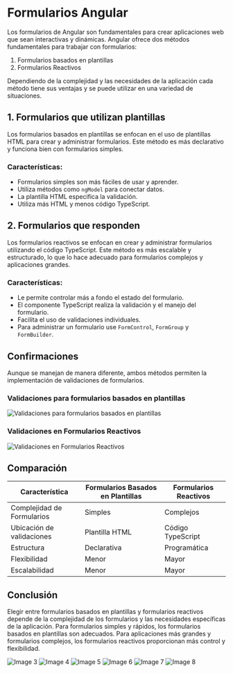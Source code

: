 # Formularios Angular

Los formularios de Angular son fundamentales para crear aplicaciones web que sean interactivas y dinámicas. Angular ofrece dos métodos fundamentales para trabajar con formularios:

1. Formularios basados en plantillas
2. Formularios Reactivos

Dependiendo de la complejidad y las necesidades de la aplicación cada método tiene sus ventajas y se puede utilizar en una variedad de situaciones.

## 1. Formularios que utilizan plantillas

Los formularios basados en plantillas se enfocan en el uso de plantillas HTML para crear y administrar formularios. Este método es más declarativo y funciona bien con formularios simples.

### Características:
- Formularios simples son más fáciles de usar y aprender.
- Utiliza métodos como `ngModel` para conectar datos.
- La plantilla HTML especifica la validación.
- Utiliza más HTML y menos código TypeScript.

## 2. Formularios que responden

Los formularios reactivos se enfocan en crear y administrar formularios utilizando el código TypeScript. Este método es más escalable y estructurado, lo que lo hace adecuado para formularios complejos y aplicaciones grandes.

### Características:
- Le permite controlar más a fondo el estado del formulario.
- El componente TypeScript realiza la validación y el manejo del formulario.
- Facilita el uso de validaciones individuales.
- Para administrar un formulario use `FormControl`, `FormGroup` y `FormBuilder`.

## Confirmaciones

Aunque se manejan de manera diferente, ambos métodos permiten la implementación de validaciones de formularios.

### Validaciones para formularios basados en plantillas

![Validaciones para formularios basados en plantillas](path_to_image1.png)

### Validaciones en Formularios Reactivos

![Validaciones en Formularios Reactivos](path_to_image2.png)

## Comparación

| Característica | Formularios Basados en Plantillas | Formularios Reactivos |
| --- | --- | --- |
| Complejidad de Formularios | Simples | Complejos |
| Ubicación de validaciones | Plantilla HTML | Código TypeScript |
| Estructura | Declarativa | Programática |
| Flexibilidad | Menor | Mayor |
| Escalabilidad | Menor | Mayor |

## Conclusión

Elegir entre formularios basados en plantillas y formularios reactivos depende de la complejidad de los formularios y las necesidades específicas de la aplicación. Para formularios simples y rápidos, los formularios basados en plantillas son adecuados. Para aplicaciones más grandes y formularios complejos, los formularios reactivos proporcionan más control y flexibilidad.

![Image 3](path_to_image3.png)
![Image 4](path_to_image4.png)
![Image 5](path_to_image5.png)
![Image 6](path_to_image6.png)
![Image 7](path_to_image7.png)
![Image 8](path_to_image8.png)
